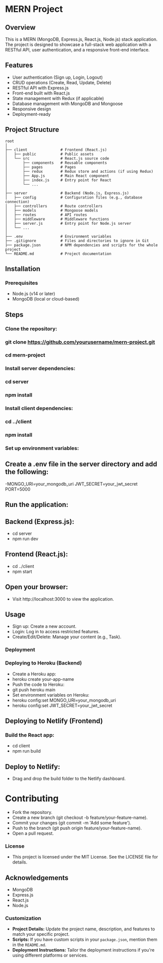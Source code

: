 # MERN Project

## Overview

This is a MERN (MongoDB, Express.js, React.js, Node.js) stack application. The project is designed to showcase a full-stack web application with a RESTful API, user authentication, and a responsive front-end interface.

## Features

- User authentication (Sign up, Login, Logout)
- CRUD operations (Create, Read, Update, Delete)
- RESTful API with Express.js
- Front-end built with React.js
- State management with Redux (if applicable)
- Database management with MongoDB and Mongoose
- Responsive design
- Deployment-ready

## Project Structure

```plaintext
root
│
├── client               # Frontend (React.js)
│   ├── public           # Public assets
│   └── src              # React.js source code
│       ├── components   # Reusable components
│       ├── pages        # Pages
│       ├── redux        # Redux store and actions (if using Redux)
│       ├── App.js       # Main React component
│       ├── index.js     # Entry point for React
│       └── ...
│
├── server               # Backend (Node.js, Express.js)
│   ├── config           # Configuration files (e.g., database connection)
│   ├── controllers      # Route controllers
│   ├── models           # Mongoose models
│   ├── routes           # API routes
│   ├── middleware       # Middleware functions
│   ├── server.js        # Entry point for Node.js server
│   └── ...
│
├── .env                 # Environment variables
├── .gitignore           # Files and directories to ignore in Git
├── package.json         # NPM dependencies and scripts for the whole project
└── README.md            # Project documentation
```
## Installation
### Prerequisites
- Node.js (v14 or later)
- MongoDB (local or cloud-based)

## Steps
### Clone the repository:


### git clone https://github.com/yourusername/mern-project.git
### cd mern-project
### Install server dependencies:


### cd server
### npm install
### Install client dependencies:


### cd ../client
### npm install
### Set up environment variables:

## Create a .env file in the server directory and add the following:


-MONGO_URI=your_mongodb_uri JWT_SECRET=your_jwt_secret PORT=5000
## Run the application:

## Backend (Express.js):
- cd server
- npm run dev

## Frontend (React.js):
- cd ../client
- npm start

## Open your browser:
- Visit http://localhost:3000 to view the application.

## Usage
- Sign up: Create a new account.
- Login: Log in to access restricted features.
- Create/Edit/Delete: Manage your content (e.g., Task).

### Deployment
### Deploying to Heroku (Backend)
- Create a Heroku app:
- heroku create your-app-name
- Push the code to Heroku:
- git push heroku main
- Set environment variables on Heroku:
- heroku config:set MONGO_URI=your_mongodb_uri
- heroku config:set JWT_SECRET=your_jwt_secret

## Deploying to Netlify (Frontend)

### Build the React app:
- cd client
- npm run build

## Deploy to Netlify:
- Drag and drop the build folder to the Netlify dashboard.




# Contributing
- Fork the repository.
- Create a new branch (git checkout -b feature/your-feature-name).
- Commit your changes (git commit -m 'Add some feature').
- Push to the branch (git push origin feature/your-feature-name).
- Open a pull request.
### License
- This project is licensed under the MIT License. See the LICENSE file for details.

## Acknowledgements
- MongoDB
- Express.js
- React.js
- Node.js


### Customization

- **Project Details:** Update the project name, description, and features to match your specific project.
- **Scripts:** If you have custom scripts in your `package.json`, mention them in the `README.md`.
- **Deployment Instructions:** Tailor the deployment instructions if you're using different platforms or services.





